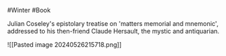 #Winter #Book 

Julian Coseley's epistolary treatise on 'matters memorial and mnemonic', addressed to his then-friend Claude Hersault, the mystic and antiquarian. 

![[Pasted image 20240526215718.png]]